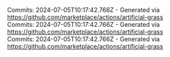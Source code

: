 Commits: 2024-07-05T10:17:42.766Z - Generated via https://github.com/marketplace/actions/artificial-grass
<br>
Commits: 2024-07-05T10:17:42.766Z - Generated via https://github.com/marketplace/actions/artificial-grass
<br>
Commits: 2024-07-05T10:17:42.766Z - Generated via https://github.com/marketplace/actions/artificial-grass
<br>
